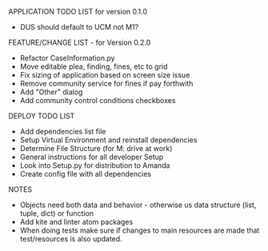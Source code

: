 APPLICATION TODO LIST for version 0.1.0
* DUS should default to UCM not M1?



FEATURE/CHANGE LIST - for Version 0.2.0
* Refactor CaseInformation.py
* Move editable plea, finding, fines, etc to grid
* Fix sizing of application based on screen size issue
* Remove community service for fines if pay forthwith
* Add "Other" dialog
* Add community control conditions checkboxes


DEPLOY TODO LIST
* Add dependencies list file
* Setup Virtual Environment and reinstall dependencies
* Determine File Structure (for M: drive at work)
* General instructions for all developer Setup
* Look into Setup.py for distribution to Amanda
* Create config file with all dependencies

NOTES
* Objects need both data and behavior - otherwise us data
structure (list, tuple, dict) or function
* Add kite and linter atom packages
* When doing tests make sure if changes to main resources are
made that test/resources is also updated.

